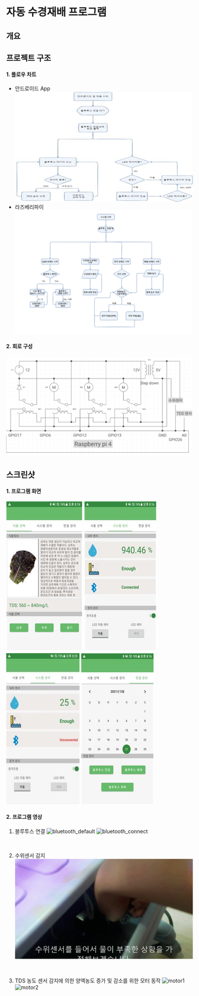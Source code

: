 # 자동 수경재배 프로그램

## 개요

## 프로젝트 구조

#### 1. 플로우 차트

- 안드로이드 App
  ![flowchart_app](./img/flowchart_android.jpg)
- 라즈베리파이
  ![flowchart_app](./img/flowchart.jpg)

#### 2. 회로 구성

![circuit](./img/circuit.jpg)

## 스크린샷

#### 1. 프로그램 화면

![화면1](./img/app1.jpg) ![화면2](./img/app2.jpg) ![화면4](./img/app4.jpg) ![화면3](./img/app3.jpg)

#### 2. 프로그램 영상

1. 블루투스 연결
   ![bluetooth_default](./img/bluetooth_default.gif)
   ![bluetooth_connect](./img/bluetooth_connect.gif)

</br>

2. 수위센서 감지
   ![sensor](./img/sensor.gif)

</br>

3. TDS 농도 센서 감지에 의한 양액농도 증가 및 감소를 위한 모터 동작
   ![motor1](./img/motor1.gif) ![motor2](./img/motor2.gif)

